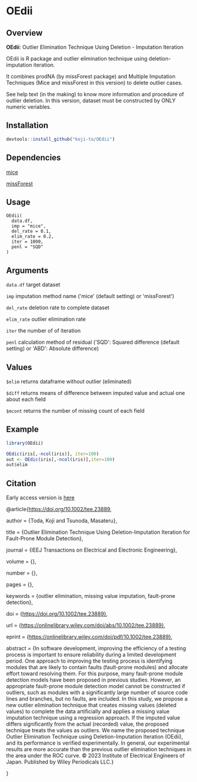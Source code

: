 
# OEdii

<!-- badges: start -->
<!-- badges: end -->
## Overview
**OEdii**: Outlier Elimination Technique Using Deletion - Imputation Iteration

OEdii is R package and outlier elimination technique using deletion-imputation iteration.

It combines prodNA (by missForest package) and Multiple Imputation Techniques (Mice and missForest in this version) to delete outlier cases.

See help text (in the making) to know more information and procedure of outlier deletion.
In this version, dataset must be constructed by ONLY numeric veriables.

## Installation

``` r
devtools::install_github("koji-to/OEdii")
```

## Dependencies
[mice](https://github.com/amices/mice)

[missForest](https://github.com/stekhoven/missForest)

## Usage

```
OEdii(
  data.df,
  imp = "mice",
  del_rate = 0.1,
  elim_rate = 0.2,
  iter = 1000,
  penl = "SQD"
)
```

## Arguments
`data.df` target dataset

`imp` imputation method name ('mice' (default setting) or 'missForest')

`del_rate` deletion rate to complete dataset

`elim_rate` outlier elimination rate

`iter` the number of of iteration

`penl` calculation method of residual ('SQD': Squared difference (default setting) or 'ABD': Absolute difference)

## Values
`$elim` returns dataframe without outlier (eliminated)

`$diff` returns means of difference between imputed value and actual one about each field

`$mcont` returns the number of missing count of each field

## Example

``` r
library(OEdii)

OEdic(iris[,-ncol(iris)], iter=100)
out <- OEdic(iris[,-ncol(iris)],iter=100)
out$elim
```
## Citation

Early access version is [here](https://onlinelibrary.wiley.com/doi/abs/10.1002/tee.23889)
<!-- Maybe Vol. 18, No. 9 -->

@article{https://doi.org/10.1002/tee.23889,

author = {Toda, Koji and Tsunoda, Masateru},

title = {Outlier Elimination Technique Using Deletion-Imputation Iteration for Fault-Prone Module Detection},

journal = {IEEJ Transactions on Electrical and Electronic Engineering},

volume = {},

number = {},

pages = {},

keywords = {outlier elimination, missing value imputation, fault-prone detection},

doi = {https://doi.org/10.1002/tee.23889},

url = {https://onlinelibrary.wiley.com/doi/abs/10.1002/tee.23889},

eprint = {https://onlinelibrary.wiley.com/doi/pdf/10.1002/tee.23889},

abstract = {In software development, improving the efficiency of a testing process is important to ensure reliability during a limited development period. One approach to improving the testing process is identifying modules that are likely to contain faults (fault-prone modules) and allocate effort toward resolving them. For this purpose, many fault-prone module detection models have been proposed in previous studies. However, an appropriate fault-prone module detection model cannot be constructed if outliers, such as modules with a significantly large number of source code lines and branches, but no faults, are included. In this study, we propose a new outlier elimination technique that creates missing values (deleted values) to complete the data artificially and applies a missing value imputation technique using a regression approach. If the imputed value differs significantly from the actual (recorded) value, the proposed technique treats the values as outliers. We name the proposed technique Outlier Elimination Technique using Deletion-Imputation Iteration (OEdii), and its performance is verified experimentally. In general, our experimental results are more accurate than the previous outlier elimination techniques in the area under the ROC curve. © 2023 Institute of Electrical Engineers of Japan. Published by Wiley Periodicals LLC.}

}


